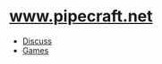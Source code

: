 # www.pipecraft.net

- [Discuss](https://discuss.pipecraft.net)
- [Games](https://games.pipecraft.net)
